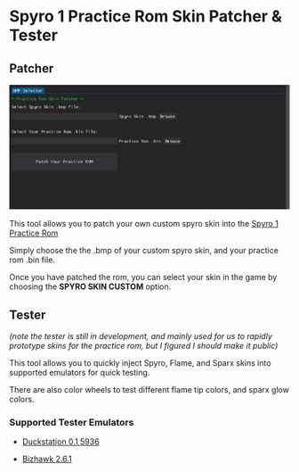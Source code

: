 # Spyro 1 Practice Rom Skin Patcher & Tester

## Patcher

![Alt text](image.png)

This tool allows you to patch your own custom spyro skin into the [Spyro 1 Practice Rom](https://github.com/C0mposer/Spyro-1-Practice-Codes)

Simply choose the the .bmp of your custom spyro skin, and your practice rom .bin file.  

Once you have patched the rom, you can select your skin in the game by choosing the **SPYRO SKIN CUSTOM** option.

## Tester
*(note the tester is still in development, and mainly used for us to rapidly prototype skins for the practice rom, but I figured I should make it public)*

This tool allows you to quickly inject Spyro, Flame, and Sparx skins into supported emulators for quick testing.  

There are also color wheels to test different flame tip colors, and sparx glow colors.


### Supported Tester Emulators
- [Duckstation 0.1 5936](https://github.com/stenzek/duckstation/releases/tag/latest)  

 - [Bizhawk 2.6.1](https://tasvideos.org/BizHawk/ReleaseHistory#Bizhawk261)   